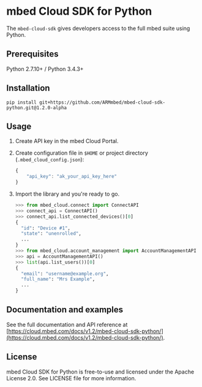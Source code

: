 # mbed Cloud SDK for Python

The `mbed-cloud-sdk` gives developers access to the full mbed suite using Python.

## Prerequisites

Python 2.7.10+ / Python 3.4.3+

## Installation

    pip install git+https://github.com/ARMmbed/mbed-cloud-sdk-python.git@1.2.0-alpha

## Usage

1. Create API key in the mbed Cloud Portal.

2. Create configuration file in `$HOME` or project directory (`.mbed_cloud_config.json`):

    ```javascript
    {
        "api_key": "ak_your_api_key_here"
    }
    ```

3. Import the library and you're ready to go.

    ```python
    >>> from mbed_cloud.connect import ConnectAPI
    >>> connect_api = ConnectAPI()
    >>> connect_api.list_connected_devices()[0]
    {
      "id": "Device #1",
      "state": "unenrolled",
      ...
    }
    >>> from mbed_cloud.account_management import AccountManagementAPI
    >>> api = AccountManagementAPI()
    >>> list(api.list_users())[0]
    {
      "email": "username@example.org",
      "full_name": "Mrs Example",
      ...
    }
    ```

## Documentation and examples

See the full documentation and API reference at [https://cloud.mbed.com/docs/v1.2/mbed-cloud-sdk-python/](https://cloud.mbed.com/docs/v1.2/mbed-cloud-sdk-python/).

## License

mbed Cloud SDK for Python is free-to-use and licensed under the Apache License
2.0. See LICENSE file for more information.
